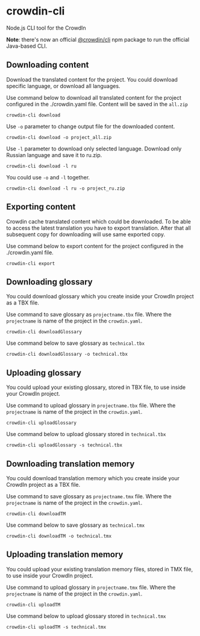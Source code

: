 # crowdin-cli
Node.js CLI tool for the CrowdIn

**Note**: there's now an official [@crowdin/cli](https://www.npmjs.com/package/@crowdin/cli) npm package to run the official Java-based CLI.

## Downloading content
Download the translated content for the project. You could download specific language, or download all languages.

Use command below to download all translated content for the project configured in the ./crowdin.yaml file. Content will be saved in the `all.zip` 

    crowdin-cli download

Use `-o` parameter to change output file for the downloaded content.

    crowdin-cli download -o project_all.zip

Use `-l` parameter to download only selected language. Download only Russian language and save it to ru.zip.

    crowdin-cli download -l ru

You could use `-o` and `-l` together.

    crowdin-cli download -l ru -o project_ru.zip


## Exporting content
Crowdin cache translated content which could be downloaded. To be able to access the latest translation you have to export translation.
After that all subsequent copy for downloading will use same exported copy. 

Use command below to export content for the project configured in the ./crowdin.yaml file.

    crowdin-cli export

## Downloading glossary
You could download glossary which you create inside your CrowdIn project as a TBX file. 

Use command to save glossary as `projectname.tbx` file. Where the `projectname` is name of the project in the `crowdin.yaml`.

    crowdin-cli downloadGlossary

Use command below to save glossary as `technical.tbx`

    crowdin-cli downloadGlossary -o technical.tbx

## Uploading glossary
You could upload your existing glossary, stored in TBX file, to use inside your CrowdIn project. 

Use command to upload glossary in `projectname.tbx` file. Where the `projectname` is name of the project in the `crowdin.yaml`.

    crowdin-cli uploadGlossary

Use command below to upload glossary stored in `technical.tbx`

    crowdin-cli uploadGlossary -s technical.tbx

## Downloading translation memory
You could download translation memory which you create inside your CrowdIn project as a TBX file. 

Use command to save glossary as `projectname.tmx` file. Where the `projectname` is name of the project in the `crowdin.yaml`.

    crowdin-cli downloadTM

Use command below to save glossary as `technical.tmx`

    crowdin-cli downloadTM -o technical.tmx

## Uploading translation memory
You could upload your existing translation memory files, stored in TMX file, to use inside your CrowdIn project. 

Use command to upload glossary in `projectname.tmx` file. Where the `projectname` is name of the project in the `crowdin.yaml`.

    crowdin-cli uploadTM

Use command below to upload glossary stored in `technical.tmx`

    crowdin-cli uploadTM -s technical.tmx
